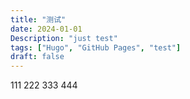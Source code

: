 ```yaml
---
title: "测试"
date: 2024-01-01
Description: "just test"
tags: ["Hugo", "GitHub Pages", "test"]
draft: false
---
```


111
222
333
444